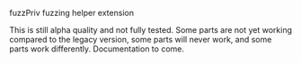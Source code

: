 fuzzPriv fuzzing helper extension

This is still alpha quality and not fully tested. Some parts are not yet working compared to the legacy version,
some parts will never work, and some parts work differently. Documentation to come.
